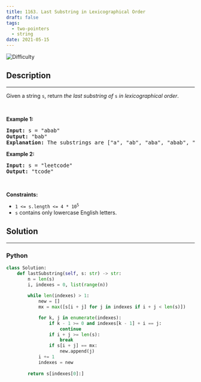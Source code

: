 ```yaml
---
title: 1163. Last Substring in Lexicographical Order
draft: false
tags: 
  - two-pointers
  - string
date: 2021-05-15
---
```


![Difficulty](https://img.shields.io/badge/Difficulty-Hard-blue.svg)

## Description

---
<p>Given a string <code>s</code>, return <em>the last substring of</em> <code>s</code> <em>in lexicographical order</em>.</p>

<p>&nbsp;</p>
<p><strong class="example">Example 1:</strong></p>

<pre>
<strong>Input:</strong> s = &quot;abab&quot;
<strong>Output:</strong> &quot;bab&quot;
<strong>Explanation:</strong> The substrings are [&quot;a&quot;, &quot;ab&quot;, &quot;aba&quot;, &quot;abab&quot;, &quot;b&quot;, &quot;ba&quot;, &quot;bab&quot;]. The lexicographically maximum substring is &quot;bab&quot;.
</pre>

<p><strong class="example">Example 2:</strong></p>

<pre>
<strong>Input:</strong> s = &quot;leetcode&quot;
<strong>Output:</strong> &quot;tcode&quot;
</pre>

<p>&nbsp;</p>
<p><strong>Constraints:</strong></p>

<ul>
	<li><code>1 &lt;= s.length &lt;= 4 * 10<sup>5</sup></code></li>
	<li><code>s</code> contains only lowercase English letters.</li>
</ul>


## Solution

---
### Python
``` py title='last-substring-in-lexicographical-order'
class Solution:
    def lastSubstring(self, s: str) -> str:
        n = len(s)
        i, indexes = 0, list(range(n))
        
        while len(indexes) > 1:
            new = []
            mx = max([s[i + j] for j in indexes if i + j < len(s)])

            for k, j in enumerate(indexes):
                if k - 1 >= 0 and indexes[k - 1] + i == j:
                    continue
                if i + j >= len(s):
                    break
                if s[i + j] == mx:
                    new.append(j)
            i += 1
            indexes = new
            
        return s[indexes[0]:]

```

